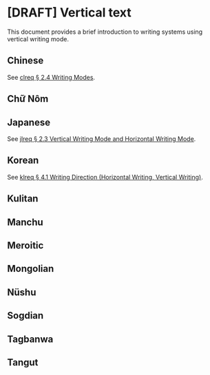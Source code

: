 # [DRAFT] Vertical text

This document provides a brief introduction to writing systems using vertical writing mode.

## Chinese

See [clreq § 2.4 Writing Modes](https://www.w3.org/TR/clreq/#writing_modes).

## Chữ Nôm

## Japanese

See [jlreq § 2.3 Vertical Writing Mode and Horizontal Writing Mode](https://www.w3.org/TR/jlreq/#vertical_writing_mode_and_horizontal_writing_mode).

## Korean

See [klreq § 4.1 Writing Direction (Horizontal Writing, Vertical Writing)](https://w3c.github.io/klreq/#para-direction).

## Kulitan

## Manchu

## Meroitic

## Mongolian

## Nüshu

## Sogdian

## Tagbanwa

## Tangut
